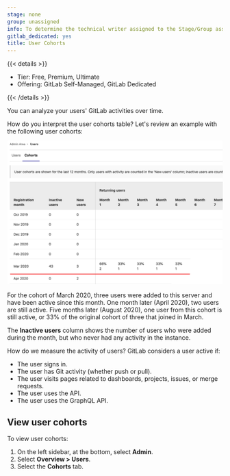 ```yaml
---
stage: none
group: unassigned
info: To determine the technical writer assigned to the Stage/Group associated with this page, see https://handbook.gitlab.com/handbook/product/ux/technical-writing/#assignments
gitlab_dedicated: yes
title: User Cohorts
---
```


{{< details >}}

- Tier: Free, Premium, Ultimate
- Offering: GitLab Self-Managed, GitLab Dedicated

{{< /details >}}

You can analyze your users' GitLab activities over time.

How do you interpret the user cohorts table? Let's review an example with the
following user cohorts:

![User cohort table showing retention and inactivity metrics, highlighting March and April 2020.](img/cohorts_v13_9.png)

For the cohort of March 2020, three users were added to this server and have
been active since this month. One month later (April 2020), two users are still
active. Five months later (August 2020), one user from this cohort is still
active, or 33% of the original cohort of three that joined in March.

The **Inactive users** column shows the number of users who were added during
the month, but who never had any activity in the instance.

How do we measure the activity of users? GitLab considers a user active if:

- The user signs in.
- The user has Git activity (whether push or pull).
- The user visits pages related to dashboards, projects, issues, or merge requests.
- The user uses the API.
- The user uses the GraphQL API.

## View user cohorts

To view user cohorts:

1. On the left sidebar, at the bottom, select **Admin**.
1. Select **Overview > Users**.
1. Select the **Cohorts** tab.
